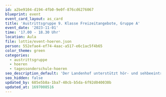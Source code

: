 ```yaml
---
id: a2be9104-d194-4fb0-9e0f-876cd6276067
blueprint: event
event_card_layout: as_card
title: 'Austrittsgruppe 9. Klasse Freizeitangebote, Gruppe A'
event_date: '2023-11-01'
time: '17.00 - 18.30 Uhr'
location: Aula
file: lottie/event-hoeren.json
person: 552efae4-ef74-4aac-a517-e6c1ac5f4b65
color_theme: green
categories:
  - austrittsgruppe
  - hoeren
  - tagessonderschule-hoeren
seo_description_default: 'Der Landenhof unterstützt hör- und sehbeeinträchtigte Kinder & Jugendliche in ihrem selbstbestimmten Leben durch Förderung ihrer Fähigkeiten & Entwicklung'
seo_hidden: false
updated_by: 685e5b8a-1ba7-40cb-b5da-6f92d040030b
updated_at: 1697008516
---
```

